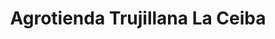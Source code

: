 ---
title: "Agrotienda Trujillana La Ceiba"
url: /la-ceiba/agrotienda-trujillana-la-ceiba/
shop: Hofladen
---
